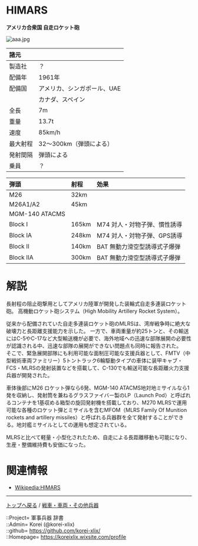 # HIMARS
**アメリカ合衆国 自走ロケット砲**

![aaa.jpg](https://bn02pap001files.storage.live.com/y4mEHiZCdL5BttX8WpbZLpKsaiftGoqwX5CfoUWdmtr0ajB4FIThSPkELcJ81XPb5De8xDWzy-CTfUpxFdH57LEBbtid6z1P88Rg8e65ENffu-iH2ZDus7gsRR8bhHLBgPsF16IDg7m7RN-_NUqUw5DCg5Jn8Y3RwsPYLZ1heFZGGUkqjNQ4mDcN--QIQqirTsb?width=640&height=480&cropmode=none)  
  


|諸元  |  |
|:--|:--|
|製造社  |？  |
|配備年  |1961年  |
|配備国  |アメリカ、シンガポール、UAE|
|        |カナダ、スペイン  |
|全長    |7m  |
|重量    |13.7t  |
|速度    |85km/h  |
|最大射程  |32～300km（弾頭による）  |
|発射間隔  |弾頭による  |
|乗員  |？  |

|弾頭|射程|効果|
|:--|:--|:--|
|M26		|32km	|	|
|M26A1/A2	|45km	|	|
|MGM-140 ATACMS	|||
|Block I	|165km	|M74 対人・対物子弾、慣性誘導	|
|Block IA	|248km	|M74 対人・対物子弾、GPS誘導	|
|Block II	|140km	|BAT 無動力滑空型誘導式子爆弾	|
|Block IIA	|300km	|BAT 無動力滑空型誘導式子爆弾	|



# 解説
長射程の阻止砲撃用としてアメリカ陸軍が開発した装輪式自走多連装ロケット砲。
高機動ロケット砲システム（High Mobility Artillery Rocket System）。  
  

従来から配備されていた自走多連装ロケット砲のMLRSは、湾岸戦争時に絶大な破壊力と長距離支援能力を示した。
一方で、車両重量が約25トンと、その輸送にはC-5やC-17など大型輸送機が必要で、海外地域への迅速な部隊展開の必要性が認識される中、迅速な部隊の展開ができない問題点も同時に報告された。  
そこで、緊急展開部隊にも利用可能な面制圧可能な支援兵器として、FMTV（中型戦術車両ファミリー）5トントラック6輪駆動タイプの車体に装甲キャブ・FCS・MLRSの発射装置などを搭載して、C-130でも輸送可能な長距離火力支援兵器が開発された。  
  

車体後部にM26 ロケット弾なら6発、MGM-140 ATACMS地対地ミサイルなら1発を収納し、発射筒を兼ねるグラスファイバー製のLP（Launch Pod）と呼ばれるコンテナを1基収める箱型の旋回発射機を搭載しており、M270 MLRSで運用可能な各種のロケット弾とミサイルを含むMFOM（MLRS Family Of Munition rockets and artillery missiles）と呼ばれる兵器群を全て発射することができる。地対艦ミサイルとしての運用も想定されている。  
  
MLRSと比べて軽量・小型化されたため、自走による長距離移動も可能になり、生産・整備維持費も安価になった。  



# 関連情報
* [Wikipedia:HIMARS](https://ja.wikipedia.org/wiki/HIMARS)


***
[トップへ戻る](/readme.md) / [戦車・車両・その他兵器](/ground/readme.md)  
  
::Project= 軍事兵器 辞書  
::Admin= Korei (@korei-xlix)  
::github= https://github.com/korei-xlix/  
::Homepage= https://koreixlix.wixsite.com/profile  
